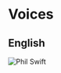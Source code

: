 # Voices

## English

![Phil Swift](https://mega.nz/file/7Vw3XADR#idg7epG52an5Uh5JxjWunBmqAzXZBOJhpf4Xfm6hcmQ)
